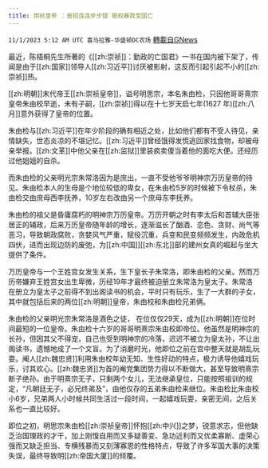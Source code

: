 ```yaml
---
title: 崇祯皇帝 ：昏招连连步步错 极权暴政至国亡
---
```

`11/1/2023 5:12 AM UTC 喜马拉雅-华盛顿DC农场` [轉載自GNews](https://gnews.org/articles/1906627)

最近，陈梧桐先生所著的《[[zh:崇祯]]：勤政的亡国君》一书在国内被下架了，传闻是由于[[zh:国家]]领导人[[zh:习近平]]讨厌被影射，这反而引起引起不小的[[zh:崇祯]]热。

[[zh:明朝]]末代帝王[[zh:崇祯皇帝]]，谥号明思宗，本名朱由检，只因他哥哥熹宗皇帝朱由校早逝，未有子嗣，[[zh:崇祯]]得以在十七岁天启七年(1627 年)[[zh:八月]]意外获得了皇帝的位置。

朱由检与[[zh:习近平]]在年少阶段的确有相近之处，比如他们都有不受人待见，亲情缺失，世态炎凉的不堪记忆。[[zh:习近平]]曾经饿得发慌逃回家找食物，却被母亲举报。[[zh:文革]]中他父亲在[[zh:监狱]]里装疯卖傻当着他的面吃大便。还经历过他姐姐的自杀。

而朱由检的父亲明光宗朱常洛因为是庶出，一直不受他爷爷明神宗万历皇帝的待见。朱由检本人的生母是个地位较低的卑女，在朱由检5岁的时候被下令杖杀，朱由检交由庶母西李抚养，10岁左右改由另一个庶母东李抚养。

朱由检的祖父是昏庸腐朽的明神宗万历皇帝。万历开朝之时有李太后和首辅大臣张居正的辅政，后来万历皇帝随年龄的增长，逐渐滋长了酗酒、恋色、贪财、尚气等恶习，导致朝政腐败，贪婪风气严重，赋役沉重，兵变和民变频频发生，内政危机四伏，进而出现边防的废弛，为[[zh:中国]][[zh:东北]]部的建州女真的崛起与坐大提供了条件。

万历皇帝与一个王姓宫女发生关系，生下皇长子朱常洛，即朱由检的父亲。然而万历帝嫌弃王姓宫女出生卑微，历经19年才最终被迫册立朱常洛为皇太子。朱常洛在册立为皇太子之前得不到出阁读书的机会，平时只有玩乐，生了一大群的子女，其中就包括后来的两位[[zh:明朝]]皇帝，朱由校和朱由检兄弟俩。

朱由检的父亲明光宗朱常洛是酒色之徒， 在位仅仅29天，成为[[zh:明朝]]在位时间最短的一位皇帝。朱由检十六岁的哥哥明熹宗朱由校即帝位。他虽然是明神宗的长孙，但因其父不得宠，自己也受到明神宗的冷落，迟迟不被立为皇太孙，不让出阁读书，遗憾地成了一个文盲。为了消磨时光，他即位之前在宫中整天就是胡乱玩耍。阉人[[zh:魏忠贤]]利用朱由校年幼无知、生性好动的特点，极力诱导他嬉戏玩乐，讨其欢心。[[zh:魏忠贤]]为首的阉党集团势力得以不断做大，甚至导致明熹宗断子绝孙。由于明熹宗无子，只剩两个女儿，无法继承皇位，只能按照祖训的规定，“凡朝廷无子，必兄终弟及”，由他仅存的五弟朱由检来继位。朱由检比朱由校小6岁，兄弟两人小时候共同生活过一段时间，一起嬉戏玩耍，亲密无间，之后关系也一直比较好。

即位之初，明思宗朱由检[[zh:崇祯皇帝]]怀抱[[zh:中兴]]之梦，锐意求志，但他缺乏治国理政的才干，加上刚愎自用而又多疑善变、急功近利而又优柔寡断、虚荣心强而又缺乏担当、专横残暴而又刻薄寡恩的性格特点，导致了许多军国大事的决策失误，最终导致明[[zh:帝国大厦]]的倾覆。



